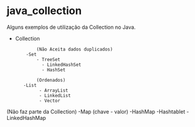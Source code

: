 # java_collection

Alguns exemplos de utilização da Collection no Java.

- Collection

              (Não Aceita dados duplicados)
          -Set
              - TreeSet
                - LinkedHashSet
                - HashSet
                
              (Ordenados)
         -List 
               - ArrayList
               - LinkedList
               - Vector
               
 (Não faz parte da Collection)
 -Map
        (chave - valor)
         -HashMap
         -Hashtablet
         -LinkedHashMap
  
        
         

